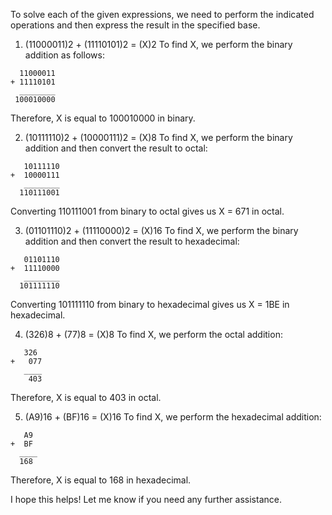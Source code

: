 To solve each of the given expressions, we need to perform the indicated operations and then express the result in the specified base.

1. (11000011)2 + (11110101)2 = (X)2
To find X, we perform the binary addition as follows:

```
  11000011
+ 11110101
  ________
 100010000
```

Therefore, X is equal to 100010000 in binary.

2. (10111110)2 + (10000111)2 = (X)8
To find X, we perform the binary addition and then convert the result to octal:

```
   10111110
+  10000111
   ________
  110111001
```

Converting 110111001 from binary to octal gives us X = 671 in octal.

3. (01101110)2 + (11110000)2 = (X)16
To find X, we perform the binary addition and then convert the result to hexadecimal:

```
   01101110
+  11110000
   ________
  101111110
```

Converting 101111110 from binary to hexadecimal gives us X = 1BE in hexadecimal.

4. (326)8 + (77)8 = (X)8
To find X, we perform the octal addition:

```
   326
+   077
   ____
    403
```

Therefore, X is equal to 403 in octal.

5. (A9)16 + (BF)16 = (X)16
To find X, we perform the hexadecimal addition:

```
   A9
+  BF
  ____
  168
```

Therefore, X is equal to 168 in hexadecimal.

I hope this helps! Let me know if you need any further assistance.  
